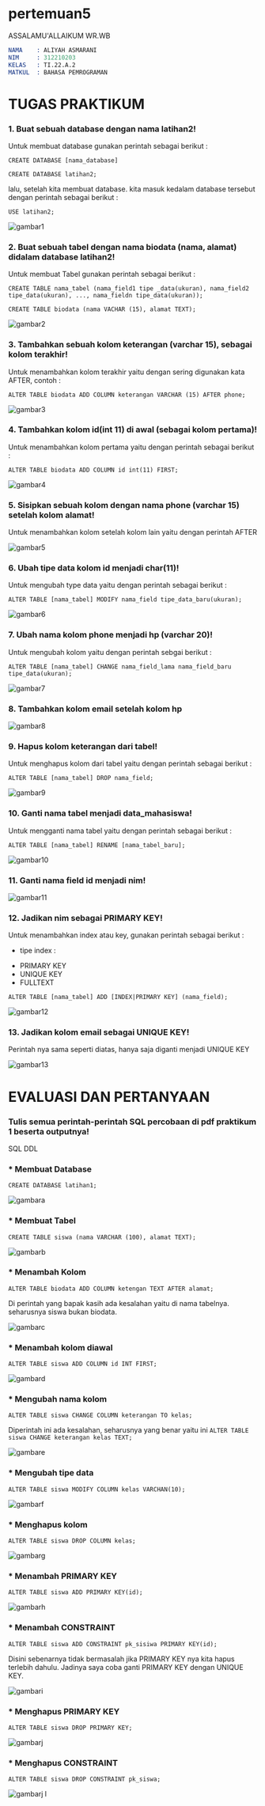 # pertemuan5 

ASSALAMU'ALLAIKUM WR.WB

```s
NAMA    : ALIYAH ASMARANI
NIM     : 312210203
KELAS   : TI.22.A.2
MATKUL  : BAHASA PEMROGRAMAN
```

# TUGAS PRAKTIKUM 

### 1. Buat sebuah database dengan nama latihan2!

Untuk membuat database gunakan perintah sebagai berikut :

`CREATE DATABASE [nama_database]`

`CREATE DATABASE latihan2;`

lalu, setelah kita membuat database. kita masuk kedalam database tersebut dengan perintah sebagai berikut :

`USE latihan2;`

![gambar1](gambar/1.png)

### 2. Buat sebuah tabel dengan nama biodata (nama, alamat) didalam database latihan2!

Untuk membuat Tabel gunakan perintah sebagai berikut :

`CREATE TABLE nama_tabel (nama_field1 tipe _data(ukuran), nama_field2 tipe_data(ukuran), ..., nama_fieldn tipe_data(ukuran));`

`CREATE TABLE biodata (nama VACHAR (15), alamat TEXT);`

![gambar2](gambar/2.png)

### 3. Tambahkan sebuah kolom keterangan (varchar 15), sebagai kolom terakhir!

Untuk menambahkan kolom terakhir yaitu dengan sering digunakan kata AFTER, contoh :

`ALTER TABLE biodata ADD COLUMN keterangan VARCHAR (15) AFTER phone;`

![gambar3](gambar/3.png)

### 4. Tambahkan kolom id(int 11) di awal (sebagai kolom pertama)!

Untuk menambahkan kolom pertama yaitu dengan perintah sebagai berikut :

`ALTER TABLE biodata ADD COLUMN id int(11) FIRST;`

![gambar4](gambar/4.png)

### 5. Sisipkan sebuah kolom dengan nama phone (varchar 15) setelah kolom alamat!

Untuk menambahkan kolom setelah kolom lain yaitu dengan perintah AFTER 

![gambar5](gambar/5.png)

### 6. Ubah tipe data kolom id menjadi char(11)!

Untuk mengubah type data yaitu dengan perintah sebagai berikut :

`ALTER TABLE [nama_tabel] MODIFY nama_field tipe_data_baru(ukuran);`

![gambar6](gambar/6.png)

### 7. Ubah nama kolom phone menjadi hp (varchar 20)!

Untuk mengubah kolom yaitu dengan perintah sebgai berikut :

`ALTER TABLE [nama_tabel] CHANGE nama_field_lama nama_field_baru tipe_data(ukuran);`

![gambar7](gambar/7.png)

### 8. Tambahkan kolom email setelah kolom hp

![gambar8](gambar/8.png)

### 9. Hapus kolom keterangan dari tabel!

Untuk menghapus kolom dari tabel yaitu dengan perintah sebagai berikut :

`ALTER TABLE [nama_tabel] DROP nama_field;`

![gambar9](gambar/9.png)

### 10. Ganti nama tabel menjadi data_mahasiswa!

Untuk mengganti nama tabel yaitu dengan perintah sebagai berikut :

`ALTER TABLE [nama_tabel] RENAME [nama_tabel_baru];`

![gambar10](gambar/10.png)

### 11. Ganti nama field id menjadi nim!

![gambar11](gambar/11.png)

### 12. Jadikan nim sebagai PRIMARY KEY!

Untuk menambahkan index atau key, gunakan perintah sebagai berikut :
- tipe index :
* PRIMARY KEY
* UNIQUE KEY
* FULLTEXT

`ALTER TABLE [nama_tabel] ADD [INDEX|PRIMARY KEY] (nama_field);`

![gambar12](gambar/12.png)

### 13. Jadikan kolom email sebagai UNIQUE KEY!

Perintah nya sama seperti diatas, hanya saja diganti menjadi UNIQUE KEY

![gambar13](gambar/13.png)


# EVALUASI DAN PERTANYAAN

### Tulis semua perintah-perintah SQL percobaan di pdf praktikum 1 beserta outputnya!

SQL DDL

### * Membuat Database

`CREATE DATABASE latihan1;`

![gambara](gambar/a.png)

### * Membuat Tabel

`CREATE TABLE siswa (nama VARCHAR (100), alamat TEXT);`

![gambarb](gambar/b.png)

### * Menambah Kolom

`ALTER TABLE biodata ADD COLUMN ketengan TEXT AFTER alamat;`

Di perintah yang bapak kasih ada kesalahan yaitu di nama tabelnya. seharusnya siswa bukan biodata.

![gambarc](gambar/c.png)

### * Menambah kolom diawal

`ALTER TABLE siswa ADD COLUMN id INT FIRST;`

![gambard](gambar/d.png)

### * Mengubah nama kolom

`ALTER TABLE siswa CHANGE COLUMN keterangan TO kelas;`

Diperintah ini ada kesalahan, seharusnya yang benar yaitu ini `ALTER TABLE siswa CHANGE keterangan kelas TEXT;` 

![gambare](gambar/e.png)

### * Mengubah tipe data

`ALTER TABLE siswa MODIFY COLUMN kelas VARCHAN(10);`

![gambarf](gambar/f.png)

### * Menghapus kolom

`ALTER TABLE siswa DROP COLUMN kelas;`

![gambarg](gambar/g.png)

### * Menambah PRIMARY KEY

`ALTER TABLE siswa ADD PRIMARY KEY(id);`

![gambarh](gambar/h.png)

### * Menambah CONSTRAINT

`ALTER TABLE siswa ADD CONSTRAINT pk_sisiwa PRIMARY KEY(id);`

Disini sebenarnya tidak bermasalah jika PRIMARY KEY nya kita hapus terlebih dahulu. Jadinya saya coba ganti PRIMARY KEY dengan UNIQUE KEY.

![gambari](gambar/i.png)

### * Menghapus PRIMARY KEY

`ALTER TABLE siswa DROP PRIMARY KEY;`

![gambarj](gambar/j.png)

### * Menghapus CONSTRAINT

`ALTER TABLE siswa DROP CONSTRAINT pk_siswa;`

![gambarj](gambar/j.png)
l





